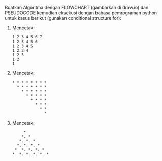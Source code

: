Buatkan Algoritma dengan FLOWCHART (gambarkan di draw.io) dan PSEUDOCODE kemudian eksekusi dengan bahasa pemrograman python untuk kasus berikut (gunakan conditional structure for):
1. Mencetak:

       1 2 3 4 5 6 7
       1 2 3 4 5 6
       1 2 3 4 5
       1 2 3 4
       1 2 3
       1 2
       1

3. Mencetak:

       * * * * * * * *
         * * * * * * *
           * * * * * *
             * * * * *
               * * * * 
                 * * *                 
                   * *
                     *   

3. Mencetak:
   
            *
           *. *
          *. *. *
         *. *. *. *
        *  *. *. *. *
       *. *. *. *. *. *

  
